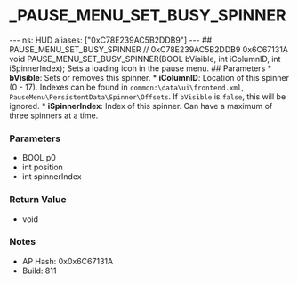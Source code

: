 # _PAUSE_MENU_SET_BUSY_SPINNER

--- ns: HUD aliases: ["0xC78E239AC5B2DDB9"] --- ## PAUSE_MENU_SET_BUSY_SPINNER  // 0xC78E239AC5B2DDB9 0x6C67131A void PAUSE_MENU_SET_BUSY_SPINNER(BOOL bVisible, int iColumnID, int iSpinnerIndex);  Sets a loading icon in the pause menu.  ## Parameters * **bVisible**: Sets or removes this spinner. * **iColumnID**: Location of this spinner (0 - 17). Indexes can be found in `common:\data\ui\frontend.xml`, `PauseMenu\PersistentData\Spinner\Offsets`. If `bVisible` is `false`, this will be ignored. * **iSpinnerIndex**: Index of this spinner. Can have a maximum of three spinners at a time.

### Parameters
* BOOL p0
* int position
* int spinnerIndex

### Return Value
* void

### Notes
* AP Hash: 0x0x6C67131A
* Build: 811

